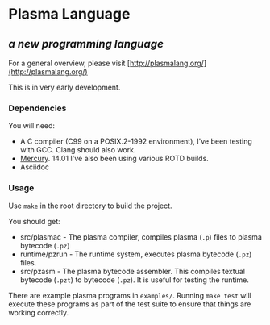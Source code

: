 # Plasma Language
## *a new programming language*

For a general overview, please visit
[http://plasmalang.org/](http://plasmalang.org/)

This is in very early development.

### Dependencies

You will need:

* A C compiler (C99 on a POSIX.2-1992 environment), I've been testing with GCC.
  Clang should also work.
* [Mercury](https://www.mercurylang.org/). 14.01  I've also been using various
  ROTD builds.
* Asciidoc

### Usage

Use ```make``` in the root directory to build the project.

You should get:

* src/plasmac - The plasma compiler, compiles plasma (```.p```) files to
  plasma bytecode (```.pz```)
* runtime/pzrun - The runtime system, executes plasma bytecode (```.pz```)
  files.
* src/pzasm - The plasma bytecode assembler.  This compiles textual bytecode
  (```.pzt```) to bytecode (```.pz```).  It is useful for testing the
  runtime.

There are example plasma programs in ```examples/```.  Running ```make
test``` will execute these programs as part of the test suite to ensure that
things are working correctly.


